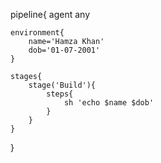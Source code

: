pipeline{
    agent any

    environment{
        name='Hamza Khan'
        dob='01-07-2001'
    }

    stages{
        stage('Build'){
            steps{
                sh 'echo $name $dob'
            }
        }
    }
}
